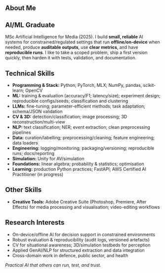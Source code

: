 ## About Me

## AI/ML Graduate

MSc Artificial Intelligence for Media (2025). I build **small, reliable** AI systems for constrained/regulated settings that run **offline/on-device** when needed, produce **auditable outputs**, use **clear metrics**, and have **reproducible runs**. I like to take a scoped problem, ship a first version quickly, then harden it with tests, validation, and documentation.

## Technical Skills

- **Programming & Stack:** Python; PyTorch, MLX; NumPy, pandas, scikit-learn; OpenCV  
- **ML:** training & evaluation (accuracy/F1; latency/size); experiment design; reproducible configs/seeds; classification and clustering  
- **LLMs:** fine-tuning; parameter-efficient methods; task adaptation; schema/JSON validation  
- **CV & 3D:** detection/classification; image processing; 3D reconstruction/multi-view  
- **NLP:** text classification; NER; event extraction; clean preprocessing pipelines  
- **Data:** curation/labelling; preprocessing/cleaning; feature engineering; data loaders  
- **Engineering:** logging/monitoring; packaging/versioning; reproducible runs; docs/reporting  
- **Simulation:** Unity for AV/simulation  
- **Foundations:** linear algebra; probability & statistics; optimisation  
- **Learning:** production Python practices; FastAPI; AWS Certified AI Practitioner (in progress)

## Other Skills

- **Creative Tools:** Adobe Creative Suite (Photoshop, Premiere, After Effects) for media processing and visualisation; video-editing workflows

## Research Interests

- On-device/offline AI for decision support in constrained environments
- Robust evaluation & reproducibility (audit logs, versioned artefacts)
- CV for situational awareness; 3D/simulation testbeds for perception
- Applied GenAI/NLP for structured extraction and data integration
- Cross-domain work in defence, public sector, and health

*Practical AI that others can run, test, and trust.*
